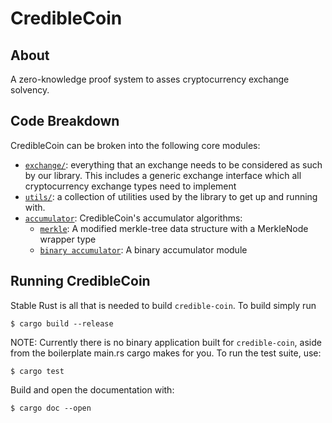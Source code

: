 # CredibleCoin

## About

A zero-knowledge proof system to asses cryptocurrency exchange solvency.

## Code Breakdown

CredibleCoin can be broken into the following core modules:

- [`exchange/`](src/exchange/): everything that an exchange needs to be considered as such by our library. This includes a generic exchange interface which all cryptocurrency exchange types need to implement
- [`utils/`](src/utils/): a collection of utilities used by the library
  to get up and running with.
- [`accumulator`](src/accumulator/): CredibleCoin's accumulator algorithms:
  - [`merkle`](src/accumulator/merkle/): A modified merkle-tree data structure with a MerkleNode wrapper type
  - [`binary accumulator`](src/accumulator/binacc/): A binary accumulator module

## Running CredibleCoin

Stable Rust is all that is needed to build `credible-coin`. To build simply run

```console
$ cargo build --release
```

NOTE: Currently there is no binary application built for `credible-coin`, aside from the boilerplate main.rs cargo makes for you.
To run the test suite, use:

```console
$ cargo test
```

Build and open the documentation with:

```console
$ cargo doc --open
```
